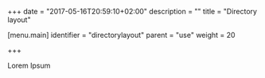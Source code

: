 +++
date = "2017-05-16T20:59:10+02:00"
description = ""
title = "Directory layout"


[menu.main]
identifier = "directorylayout"
parent = "use"
weight = 20


+++

Lorem Ipsum
